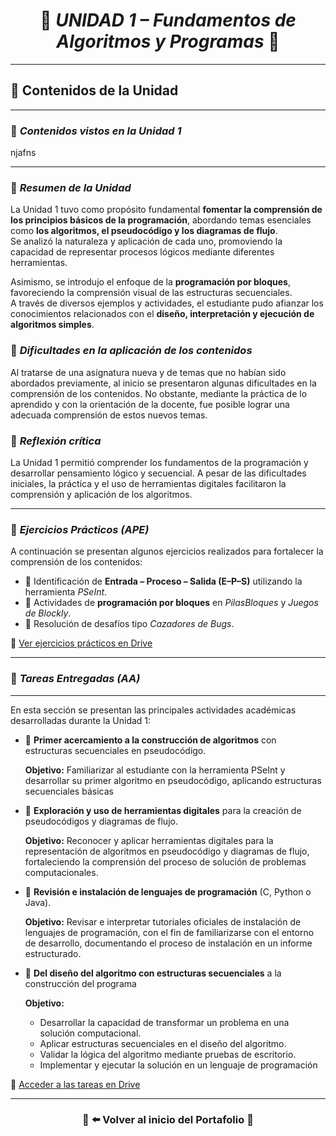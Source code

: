 
<h1 align="center">🪻 <em>UNIDAD 1 – Fundamentos de Algoritmos y Programas</em> 🪻</h1>

---

## 🌸 **Contenidos de la Unidad**
---

### 🌷 *Contenidos vistos en la Unidad 1*  

njafns

---

### 🌼 *Resumen de la Unidad*  
La Unidad 1 tuvo como propósito fundamental **fomentar la comprensión de los principios básicos de la programación**, abordando temas esenciales como **los algoritmos, el pseudocódigo y los diagramas de flujo**.  
Se analizó la naturaleza y aplicación de cada uno, promoviendo la capacidad de representar procesos lógicos mediante diferentes herramientas.  

Asimismo, se introdujo el enfoque de la **programación por bloques**, favoreciendo la comprensión visual de las estructuras secuenciales.  
A través de diversos ejemplos y actividades, el estudiante pudo afianzar los conocimientos relacionados con el **diseño, interpretación y ejecución de algoritmos simples**.

### 🌸 *Dificultades en la aplicación de los contenidos*
Al tratarse de una asignatura nueva y de temas que no habían sido abordados previamente, al inicio se presentaron algunas dificultades en la comprensión
de los contenidos. No obstante, mediante la práctica de lo aprendido y con la orientación de la docente, fue posible lograr una adecuada comprensión de
estos nuevos temas.

### 🌹 *Reflexión crítica*
La Unidad 1 permitió comprender los fundamentos de la programación y desarrollar pensamiento lógico y secuencial.
A pesar de las dificultades iniciales, la práctica y el uso de herramientas digitales facilitaron la comprensión y aplicación de los algoritmos. 

---

### 🌻 *Ejercicios Prácticos (APE)*  
A continuación se presentan algunos ejercicios realizados para fortalecer la comprensión de los contenidos:

- 🌸 Identificación de **Entrada – Proceso – Salida (E–P–S)** utilizando la herramienta *PSeInt*.  
- 🌼 Actividades de **programación por bloques** en *PilasBloques* y *Juegos de Blockly*.  
- 🌻 Resolución de desafíos tipo *Cazadores de Bugs*.

📁 [Ver ejercicios prácticos en Drive](https://drive.google.com/drive/folders/1Gn5r_TDgg9tnRuTNvnLOlf0_kxoDqjj_?usp=sharing)

---

### 🌺 *Tareas Entregadas (AA)*
---

En esta sección se presentan las principales actividades académicas desarrolladas durante la Unidad 1:

- 🌷 **Primer acercamiento a la construcción de algoritmos** con estructuras secuenciales en pseudocódigo.
  
  **Objetivo:** Familiarizar al estudiante con la herramienta PSeInt y desarrollar su primer algoritmo en pseudocódigo, aplicando estructuras secuenciales básicas
- 🌼 **Exploración y uso de herramientas digitales** para la creación de pseudocódigos y diagramas de flujo.

  **Objetivo:** Reconocer y aplicar herramientas digitales para la representación de algoritmos en pseudocódigo y diagramas de flujo, fortaleciendo la comprensión del proceso de solución de problemas computacionales.
- 🌸 **Revisión e instalación de lenguajes de programación** (C, Python o Java).

  **Objetivo:** Revisar e interpretar tutoriales oficiales de instalación de lenguajes de programación, con el fin de familiarizarse con el entorno de desarrollo, documentando el proceso de instalación en un informe estructurado.
- 🪻 **Del diseño del algoritmo con estructuras secuenciales** a la construcción del programa

  **Objetivo:**
  - Desarrollar la capacidad de transformar un problema en una solución computacional.
  - Aplicar estructuras secuenciales en el diseño del algoritmo. 
  - Validar la lógica del algoritmo mediante pruebas de escritorio. 
  - Implementar y ejecutar la solución en un lenguaje de programación
  

📁 [Acceder a las tareas en Drive](https://drive.google.com/drive/folders/1Gg7xBbjF0clTlefgPFILSH8_r7ZE_dM8?usp=sharing)

---




<h3 align="center">🌼 <a href="Portafolio.md" style="color: inherit; text-decoration: none;">⬅️ Volver al inicio del Portafolio</a> 🌼</h3>


